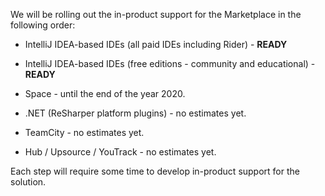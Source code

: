 [//]: # (title: What JetBrains products support paid plugins?)

We will be rolling out the in-product support for the Marketplace in the following order:

* IntelliJ IDEA-based IDEs (all paid IDEs including Rider) - **READY**

* IntelliJ IDEA-based IDEs (free editions - community and educational) - **READY**

* Space - until the end of the year 2020.

* .NET (ReSharper platform plugins) - no estimates yet.

* TeamCity - no estimates yet.

* Hub / Upsource / YouTrack - no estimates yet.

Each step will require some time to develop in-product support for the solution.
